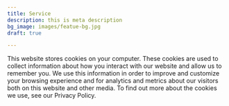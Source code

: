 ```yaml
---
title: Service
description: this is meta description
bg_image: images/featue-bg.jpg
draft: true

---
```

This website stores cookies on your computer. These cookies are used to collect information about how you interact with our website and allow us to remember you. We use this information in order to improve and customize your browsing experience and for analytics and metrics about our visitors both on this website and other media. To find out more about the cookies we use, see our Privacy Policy.